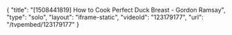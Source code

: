 {
    "title": "[1508441819] How to Cook Perfect Duck Breast - Gordon Ramsay",
    "type": "solo",
    "layout": "iframe-static",
    "videoId": "123179177",
    "url": "\/tvpembed\/123179177"
}